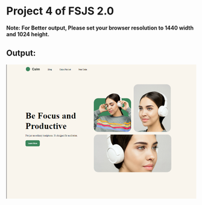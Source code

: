 # Project 4 of FSJS 2.0

**Note: For Better output, Please set your browser resolution to 1440 width and 1024 height.**

## Output:

![Output](./Final%20output.png)
